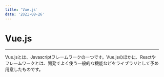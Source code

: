 ```yaml
---
title: 'Vue.js'
date: '2021-08-26'
---
```


# Vue.js
---

Vue.jsとは、Javascriptフレームワークの一つです。Vue.jsのほかに、Reactやフレームワークとは、開発でよく使う一般的な機能などをライブラリとして予め用意したものです。

